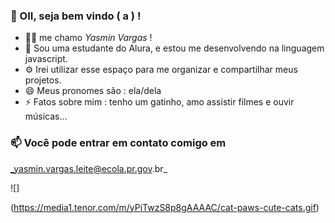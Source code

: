 ### 👋 OII, seja bem vindo ( a ) !

- 💇‍♀️ me chamo _Yasmin Vargas_ !
- 📖 Sou uma estudante do Alura, e estou me desenvolvendo na linguagem javascript.
- ⚙️ Irei utilizar esse espaço para me organizar e compartilhar meus projetos.
- 😄 Meus pronomes são : ela/dela
- ⚡ Fatos sobre mim : tenho um gatinho, amo assistir filmes e ouvir músicas...

### 📫 Você pode entrar em contato comigo em
_yasmin.vargas.leite@ecola.pr.gov.br_

![]

(https://media1.tenor.com/m/yPiTwzS8p8gAAAAC/cat-paws-cute-cats.gif)
